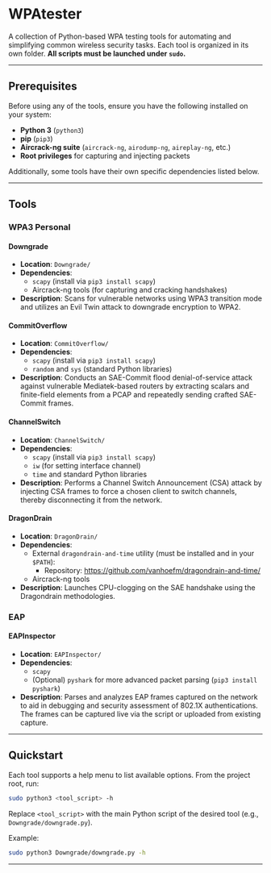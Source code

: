 # WPAtester

A collection of Python-based WPA testing tools for automating and simplifying common wireless security tasks. Each tool is organized in its own folder. **All scripts must be launched under `sudo`.**

---

## Prerequisites

Before using any of the tools, ensure you have the following installed on your system:

- **Python 3** (`python3`)
- **pip** (`pip3`)
- **Aircrack-ng suite** (`aircrack-ng`, `airodump-ng`, `aireplay-ng`, etc.)
- **Root privileges** for capturing and injecting packets

Additionally, some tools have their own specific dependencies listed below.

---

## Tools

### WPA3 Personal

#### Downgrade

- **Location**: `Downgrade/`
- **Dependencies**:
  - `scapy` (install via `pip3 install scapy`)
  - Aircrack-ng tools (for capturing and cracking handshakes)
- **Description**: Scans for vulnerable networks using WPA3 transition mode and utilizes an Evil Twin attack to downgrade encryption to WPA2.

#### CommitOverflow

- **Location**: `CommitOverflow/`
- **Dependencies**:
  - `scapy` (install via `pip3 install scapy`)
  - `random` and `sys` (standard Python libraries)
- **Description**: Conducts an SAE-Commit flood denial-of-service attack against vulnerable Mediatek-based routers by extracting scalars and finite-field elements from a PCAP and repeatedly sending crafted SAE-Commit frames.

#### ChannelSwitch

- **Location**: `ChannelSwitch/`
- **Dependencies**:
  - `scapy` (install via `pip3 install scapy`)
  - `iw` (for setting interface channel)
  - `time` and standard Python libraries
- **Description**: Performs a Channel Switch Announcement (CSA) attack by injecting CSA frames to force a chosen client to switch channels, thereby disconnecting it from the network.

#### DragonDrain

- **Location**: `DragonDrain/`
- **Dependencies**:
  - External `dragondrain-and-time` utility (must be installed and in your `$PATH`):
    - Repository: https://github.com/vanhoefm/dragondrain-and-time/
  - Aircrack-ng tools
- **Description**: Launches CPU-clogging on the SAE handshake using the Dragondrain methodologies.

### EAP

#### EAPInspector

- **Location**: `EAPInspector/`
- **Dependencies**:
  - `scapy`
  - (Optional) `pyshark` for more advanced packet parsing (`pip3 install pyshark`)
- **Description**: Parses and analyzes EAP frames captured on the network to aid in debugging and security assessment of 802.1X authentications. The frames can be captured live via the script or uploaded from existing capture.

---

## Quickstart

Each tool supports a help menu to list available options. From the project root, run:

```bash
sudo python3 <tool_script> -h
```

Replace `<tool_script>` with the main Python script of the desired tool (e.g., `Downgrade/downgrade.py`).

Example:

```bash
sudo python3 Downgrade/downgrade.py -h
```

---
